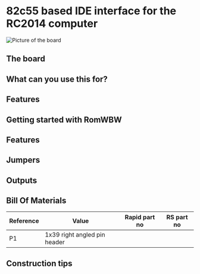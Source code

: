 # 82c55 based IDE interface for the RC2014 computer

![Picture of the board](./board_r2.jpg?raw=true)

## The board

## What can you use this for?

## Features

## Getting started with RomWBW

## Features

## Jumpers

## Outputs

## Bill Of Materials

Reference| Value|Rapid part no|RS part no|
---------|------|-------------|----------|
P1|1x39 right angled pin header

## Construction tips
